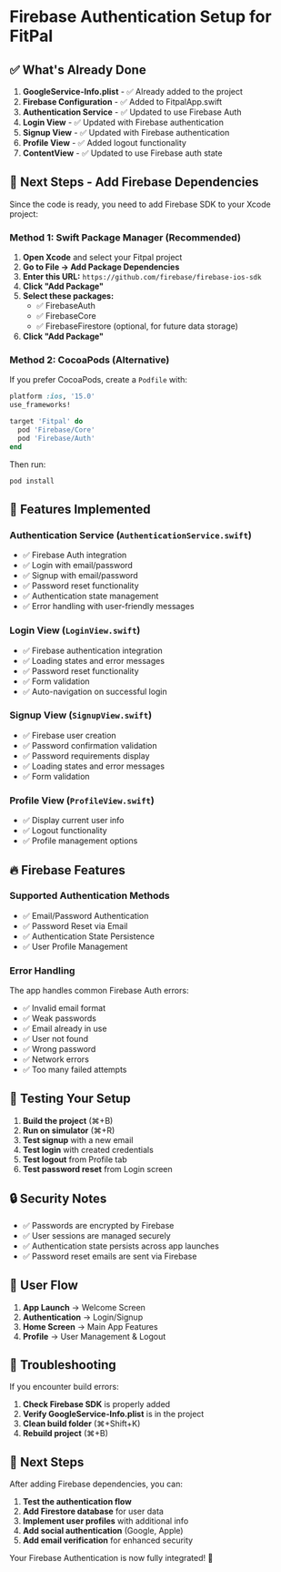 # Firebase Authentication Setup for FitPal

## ✅ What's Already Done

1. **GoogleService-Info.plist** - ✅ Already added to the project
2. **Firebase Configuration** - ✅ Added to FitpalApp.swift
3. **Authentication Service** - ✅ Updated to use Firebase Auth
4. **Login View** - ✅ Updated with Firebase authentication
5. **Signup View** - ✅ Updated with Firebase authentication  
6. **Profile View** - ✅ Added logout functionality
7. **ContentView** - ✅ Updated to use Firebase auth state

## 🔧 Next Steps - Add Firebase Dependencies

Since the code is ready, you need to add Firebase SDK to your Xcode project:

### Method 1: Swift Package Manager (Recommended)

1. **Open Xcode** and select your Fitpal project
2. **Go to File → Add Package Dependencies**
3. **Enter this URL:** `https://github.com/firebase/firebase-ios-sdk`
4. **Click "Add Package"**
5. **Select these packages:**
   - ✅ FirebaseAuth
   - ✅ FirebaseCore
   - ✅ FirebaseFirestore (optional, for future data storage)
6. **Click "Add Package"**

### Method 2: CocoaPods (Alternative)

If you prefer CocoaPods, create a `Podfile` with:

```ruby
platform :ios, '15.0'
use_frameworks!

target 'Fitpal' do
  pod 'Firebase/Core'
  pod 'Firebase/Auth'
end
```

Then run:
```bash
pod install
```

## 🚀 Features Implemented

### Authentication Service (`AuthenticationService.swift`)
- ✅ Firebase Auth integration
- ✅ Login with email/password
- ✅ Signup with email/password
- ✅ Password reset functionality
- ✅ Authentication state management
- ✅ Error handling with user-friendly messages

### Login View (`LoginView.swift`)
- ✅ Firebase authentication integration
- ✅ Loading states and error messages
- ✅ Password reset functionality
- ✅ Form validation
- ✅ Auto-navigation on successful login

### Signup View (`SignupView.swift`)
- ✅ Firebase user creation
- ✅ Password confirmation validation
- ✅ Password requirements display
- ✅ Loading states and error messages
- ✅ Form validation

### Profile View (`ProfileView.swift`)
- ✅ Display current user info
- ✅ Logout functionality
- ✅ Profile management options

## 🔥 Firebase Features

### Supported Authentication Methods
- ✅ Email/Password Authentication
- ✅ Password Reset via Email
- ✅ Authentication State Persistence
- ✅ User Profile Management

### Error Handling
The app handles common Firebase Auth errors:
- ✅ Invalid email format
- ✅ Weak passwords
- ✅ Email already in use
- ✅ User not found
- ✅ Wrong password
- ✅ Network errors
- ✅ Too many failed attempts

## 🧪 Testing Your Setup

1. **Build the project** (⌘+B)
2. **Run on simulator** (⌘+R)
3. **Test signup** with a new email
4. **Test login** with created credentials
5. **Test logout** from Profile tab
6. **Test password reset** from Login screen

## 🔒 Security Notes

- ✅ Passwords are encrypted by Firebase
- ✅ User sessions are managed securely
- ✅ Authentication state persists across app launches
- ✅ Password reset emails are sent via Firebase

## 📱 User Flow

1. **App Launch** → Welcome Screen
2. **Authentication** → Login/Signup
3. **Home Screen** → Main App Features
4. **Profile** → User Management & Logout

## 🚨 Troubleshooting

If you encounter build errors:

1. **Check Firebase SDK** is properly added
2. **Verify GoogleService-Info.plist** is in the project
3. **Clean build folder** (⌘+Shift+K)
4. **Rebuild project** (⌘+B)

## 🎯 Next Steps

After adding Firebase dependencies, you can:

1. **Test the authentication flow**
2. **Add Firestore database** for user data
3. **Implement user profiles** with additional info
4. **Add social authentication** (Google, Apple)
5. **Add email verification** for enhanced security

Your Firebase Authentication is now fully integrated! 🎉
